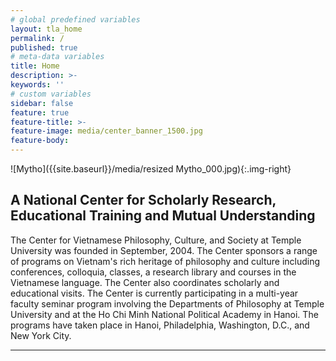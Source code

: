 ```yaml
---
# global predefined variables
layout: tla_home
permalink: /
published: true
# meta-data variables
title: Home
description: >-
keywords: ''
# custom variables
sidebar: false
feature: true
feature-title: >-
feature-image: media/center_banner_1500.jpg
feature-body: 
---
```

![Mytho]({{site.baseurl}}/media/resized Mytho_000.jpg){:.img-right}
## A National Center for Scholarly Research, Educational Training and Mutual Understanding
The Center for Vietnamese Philosophy, Culture, and Society at Temple University was founded in September, 2004. The Center sponsors a range of programs on Vietnam's rich heritage of philosophy and culture including conferences, colloquia, classes, a research library and courses in the Vietnamese language. The Center also coordinates scholarly and educational visits. The Center is currently participating in a multi-year faculty seminar program involving the Departments of Philosophy at Temple University and at the Ho Chi Minh National Political Academy in Hanoi. The programs have taken place in Hanoi, Philadelphia, Washington, D.C., and New York City.

___
